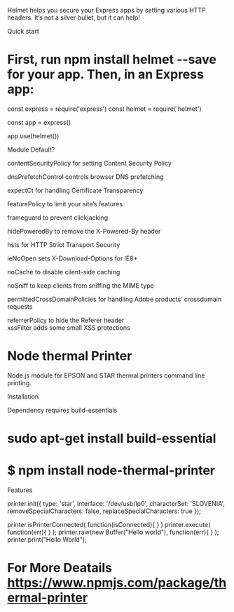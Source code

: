 Helmet helps you secure your Express apps by setting various HTTP headers. It’s not a silver bullet, but it can help!

Quick start

# First, run npm install helmet --save for your app. Then, in an Express app:

const express = require('express')
const helmet = require('helmet')

const app = express()

app.use(helmet())



Module	Default?

 contentSecurityPolicy for setting Content Security Policy

 dnsPrefetchControl controls browser DNS prefetching

 expectCt for handling Certificate Transparency	

 featurePolicy to limit your site’s features	

 frameguard to prevent clickjacking	

 hidePoweredBy to remove the X-Powered-By header
	
 hsts for HTTP Strict Transport Security	

 ieNoOpen sets X-Download-Options for IE8+	

 noCache to disable client-side caching	

 noSniff to keep clients from sniffing the MIME type	

 permittedCrossDomainPolicies for handling Adobe products’ crossdomain requests	

 referrerPolicy to hide the Referer header	
 xssFilter adds some small XSS protections




# Node thermal Printer

Node.js module for EPSON and STAR thermal printers command line printing.



Installation

Dependency requires build-essentials

# sudo apt-get install build-essential

# $ npm install node-thermal-printer

Features

printer.init({
  type: 'star', 
  interface: '/dev/usb/lp0',
  characterSet: 'SLOVENIA',
  removeSpecialCharacters: false,
  replaceSpecialCharacters: true
});
 
printer.isPrinterConnected( function(isConnected){ } )
printer.execute( function(err){ } );
printer.raw(new Buffer("Hello world"), function(err){ } ); 
printer.print("Hello World");



# For More Deatails https://www.npmjs.com/package/thermal-printer

 
